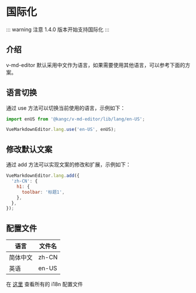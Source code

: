 # 国际化

::: warning 注意
1.4.0 版本开始支持国际化
:::

## 介绍

v-md-editor 默认采用中文作为语言，如果需要使用其他语言，可以参考下面的方案。

## 语言切换

通过 use 方法可以切换当前使用的语言，示例如下：

```js
import enUS from '@kangc/v-md-editor/lib/lang/en-US';

VueMarkdownEditor.lang.use('en-US', enUS);
```

## 修改默认文案

通过 add 方法可以实现文案的修改和扩展，示例如下：

```js
VueMarkdownEditor.lang.add({
  'zh-CN': {
    h1: {
      toolbar: '标题1',
    },
  },
});
```

## 配置文件

| 语言     | 文件名 |
| -------- | ------ |
| 简体中文 | zh-CN  |
| 英语     | en-US  |

在 [这里](https://github.com/code-farmer-i/vue-markdown-editor/tree/dev/src/lang) 查看所有的 i18n 配置文件
